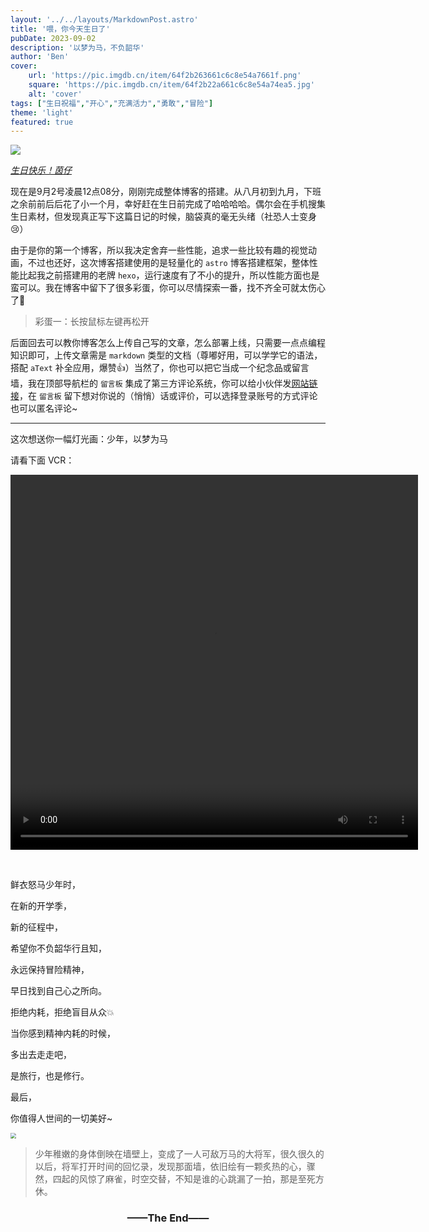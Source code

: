 ```yaml
---
layout: '../../layouts/MarkdownPost.astro'
title: '喂，你今天生日了'
pubDate: 2023-09-02
description: '以梦为马，不负韶华'
author: 'Ben'
cover:
    url: 'https://pic.imgdb.cn/item/64f2b263661c6c8e54a7661f.png'
    square: 'https://pic.imgdb.cn/item/64f2b22a661c6c8e54a74ea5.jpg'
    alt: 'cover'
tags: ["生日祝福","开心","充满活力","勇敢","冒险"]
theme: 'light'
featured: true
---
```


![](https://pic.imgdb.cn/item/64f2b553661c6c8e54a8275c.jpg)

<u>*生日快乐！茵仔*</u>

现在是9月2号凌晨12点08分，刚刚完成整体博客的搭建。从八月初到九月，下班之余前前后后花了小一个月，幸好赶在生日前完成了哈哈哈哈。偶尔会在手机搜集生日素材，但发现真正写下这篇日记的时候，脑袋真的毫无头绪（社恐人士变身😢）

由于是你的第一个博客，所以我决定舍弃一些性能，追求一些比较有趣的视觉动画，不过也还好，这次博客搭建使用的是轻量化的 `astro` 博客搭建框架，整体性能比起我之前搭建用的老牌 `hexo`，运行速度有了不小的提升，所以性能方面也是蛮可以。我在博客中留下了很多彩蛋，你可以尽情探索一番，找不齐全可就太伤心了🧐

> 彩蛋一：长按鼠标左键再松开

后面回去可以教你博客怎么上传自己写的文章，怎么部署上线，只需要一点点编程知识即可，上传文章需是 `markdown` 类型的文档（尊嘟好用，可以学学它的语法，搭配 `aText` 补全应用，爆赞👍）当然了，你也可以把它当成一个纪念品或留言墙，我在顶部导航栏的 `留言板` 集成了第三方评论系统，你可以给小伙伴发[<u>网站链接</u>](https://camille.plus/)，在 `留言板` 留下想对你说的（悄悄）话或评价，可以选择登录账号的方式评论也可以匿名评论~

---

这次想送你一幅灯光画：少年，以梦为马

请看下面 VCR：

<video width="652" height="600" controls loop>
   <source src="https://ben-oss-1311050996.cos.ap-guangzhou.myqcloud.com/knight.mp4" type="video/mp4">
   Your browser does not support the video tag.
</video>

​	

鲜衣怒马少年时，

在新的开学季，

新的征程中，

希望你不负韶华行且知，

永远保持冒险精神，

早日找到自己心之所向。

拒绝内耗，拒绝盲目从众💥

当你感到精神内耗的时候，

多出去走走吧，

是旅行，也是修行。

最后，

你值得人世间的一切美好~

<img src="https://pic.imgdb.cn/item/64f2d79f661c6c8e54b7c513.jpg" style="zoom: 57%;" />

> 少年稚嫩的身体倒映在墙壁上，变成了一人可敌万马的大将军，很久很久的以后，将军打开时间的回忆录，发现那面墙，依旧绘有一颗炙热的心，骤然，四起的风惊了麻雀，时空交替，不知是谁的心跳漏了一拍，那是至死方休。

<h3 style="text-align:center">——The End——</h3>
